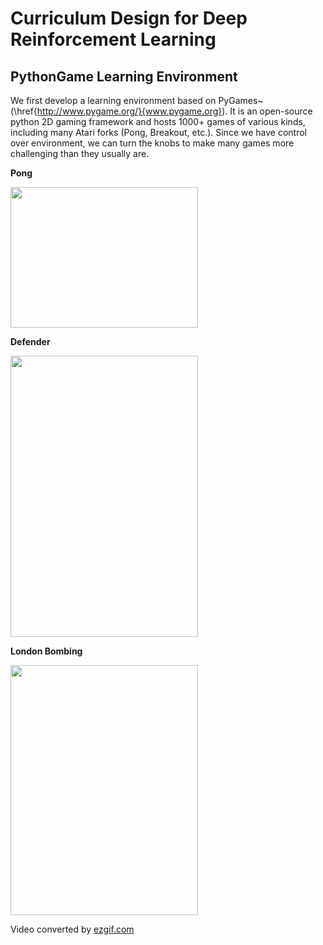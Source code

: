 # Curriculum Design for Deep Reinforcement Learning 

## PythonGame Learning Environment

We first develop a learning environment based on PyGames~(\href{http://www.pygame.org/}{www.pygame.org}). It is an open-source python 2D gaming framework and hosts 1000+ games of various kinds, including many Atari forks (Pong, Breakout, etc.). Since we have control over environment, we can turn the knobs to make many games more challenging than they usually are. 


**Pong**

<img src="http://im2.ezgif.com/tmp/ezgif-2839561517.gif" width="300" height="225"></img>

**Defender**

<img src="http://im2.ezgif.com/tmp/ezgif-1030067887.gif" width="300" height="450"></img>

**London Bombing**

<img src="http://im2.ezgif.com/tmp/ezgif-2081494702.gif" width="300" height="400"></img>

Video converted by [ezgif.com](http://ezgif.com/video-to-gif)